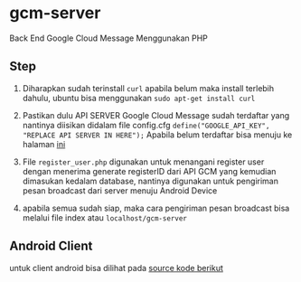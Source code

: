 # gcm-server
Back End Google Cloud Message Menggunakan PHP

## Step
1. Diharapkan sudah terinstall `curl` apabila belum maka install terlebih dahulu, ubuntu bisa menggunakan `sudo apt-get install curl`
2. Pastikan dulu API SERVER Google Cloud Message sudah terdaftar yang nantinya diisikan didalam file config.cfg
    `define("GOOGLE_API_KEY", "REPLACE API SERVER IN HERE");`
  Apabila belum terdaftar bisa menuju ke halaman [ini](https://developers.google.com/mobile/add?platform=android&cntapi=gcm&cntapp=Default%20Demo%20App&cntpkg=gcm.play.android.samples.com.gcmquickstart&cnturl=https:%2F%2Fdevelopers.google.com%2Fcloud-messaging%2Fandroid%2Fstart%3Fconfigured%3Dtrue&cntlbl=Continue%20with%20Try%20Cloud%20Messaging "Android GCM Register")

2. File `register_user.php` digunakan untuk menangani register user dengan menerima generate registerID dari API GCM yang kemudian dimasukan kedalam database, nantinya digunakan untuk pengiriman pesan broadcast dari server menuju Android Device

3. apabila semua sudah siap, maka cara pengiriman pesan broadcast bisa melalui file index atau 
  `localhost/gcm-server`

## Android Client
untuk client android bisa dilihat pada [source kode berikut](https://github.com/pwcahyo/gcm "gcm client")

